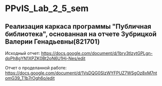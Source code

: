 # PPvIS_Lab_2_5_sem
## Реализация каркаса программы "Публичная библиотека", основанная на отчете Зубрицкой Валерии Генадьевны(821701)
Исходный отчет: https://docs.google.com/document/d/1bry3tlzytGPLgn-doPh8gYN1XPZK0Bt2oN6U1Hj-Nes/edit

Отчет о проделанной работе: https://docs.google.com/document/d/1VsDQG0SlzWYFPUZ7WSgOz8xM7ntomG39_T1b7rOgh6o/edit
